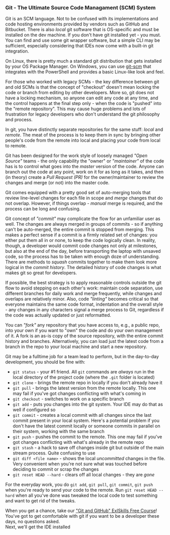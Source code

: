 ### Git - The Ultimate Source Code Managament (SCM) System 

Git is an SCM language. Not to be confused with its implementations and code hosting environments provided by vendors such as GitHub and Bitbucket. There is also *local* git software that is OS-specific and must be installed on the dev machine. If you don't have git installed yet - you must. You can find and use some git wrapper software, but a simple CLI may be sufficient, especially considering that IDEs now come with a built-in git integration. 

On Linux, there is pretty much a standard git distribution that gets installed by your OS Package Manager. On Windows, you can use [git-scm](https://git-scm.com) that integrates with the PowerShell and provides a basic Linux-like look and feel.

For those who worked with legacy SCMs - the key difference between git and old SCMs is that the concept of "checkout" doesn't mean locking the code or branch from editing by other developers. More so, git does not have a locking mechanism, so anyone can edit any code at any time, and the control happens at the final step only - when the code is "pushed" into the "remote repository". This may cause huge problems and lots of frustration for legacy developers who don't understand the git philosophy and process.

In git, you have distinctly separate repositories for the same stuff: *local* and *remote*. The meat of the process is to keep them in sync by bringing other people's code from the remote into local and placing your code from local to remote.

Git has been designed for the work style of loosely managed *"Open Source"* teams - the only capability the "owner" or *"maintainer"* of the code has is to control what goes into the *master* version of the code. Anyone can branch out the code at any point, work on it for as long as it takes, and then (in theory) create a *Pull Request (PR)* for the owner/maintainer to review the changes and merge (or not) into the master code. 

Git comes equipped with a pretty good set of auto-merging tools that review line-level changes for each file in scope and *merge* changes that do not overlap. However, if things overlap - *manual* merge is required, and the process can be long and confusing. 

Git concept of *"commit"* may complicate the flow for an unfamiliar user as well. The changes are always merged in groups of commits - so if anything can't be auto-merged, the entire commit is stopped from merging. This makes a perfect sense if a commit is a firmly related set of changes: you either put them all in or none, to keep the code logically clean. In reality, though, a developer would commit code changes not only at milestones, but also at the end of the day, before transporting the laptop with unsaved code, so the process has to be taken with enough doze of understanding. There are methods to *squash* commits together to make them look more logical in the *commit history*. The detailed history of code changes is what makes git so great for developers.

If possible, the best strategy is to apply reasonable controls outside the git flow to avoid stepping on each other's work: maintain code separation, use different branches for daily work and merge frequently, while changes and overlaps are relatively minor. Also, code *"linting"* becomes critical so that everyone maintains the same code format, indentation and the overall style - any changes in any characters signal a merge process to Git, regardless if the code was actually updated or just reformatted.

You can *"fork"* any repository that you have access to, e.g., a public repo, into your own if you want to "own" the code and do your own management of it. A fork is an as-is copy of the source repository, with the entire commit history and branches. Alternatively, you can load just the latest code from a branch in the repo to your local machine and start a new repository. 

Git may be a fulltime job for a team lead to perform, but in the day-to-day development, you should be fine with:

- `git status` - your #1 friend. All `git` commands are *always* run in the local directory of the project code (where the `.git` folder is located)
- `git clone` - brings the remote repo in locally if you don't already have it
- `git pull` - brings the latest version from the remote locally. This one may fail if you've got changes conflicting with what's coming in
- `git checkout` - switches to work on a specific branch
- `git add` - puts you changes into the git system. Your IDE may do that as well if configured so
- `git commit` - creates a local commit with all changes since the last commit present in your local system. Here's a potential problem if you don't have the latest commit locally or someone commits in parallel on their system, working with the same branch
- `git push` - pushes the commit to the remote. This one may fail if you've got changes conflicting with what's already in the remote repo
- `git stash` - a hack to save off changes inside git but outside of the main stream process. Quite confusing to use
- `git diff <file name>` - shows the local *uncommitted* changes in the file. Very convenient when you're not sure what was touched before deciding to commit or scrap the changes
- `git reset HEAD --hard` - clears off all local changes - they are *gone*

For the everyday work, you do `git add`, `git pull`, `git commit`, `git push` when you're ready to send your code to the remote. Run `git reset HEAD --hard` when all you've done was tweaked the local code to test something and want to get rid of the tweaks.

When you get a chance, take our ["Git and GitHub" ExlSkills Free Course](https://exlskills.com/learn-en/courses/learn-essential-git-for-github-with-exlskills-intro_github)! You've got to get comfortable with git if you want to be a developer these days, no questions asked.
<br>
Next, we'll get the IDE installed
